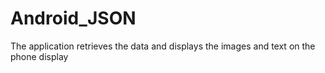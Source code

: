 # Android_JSON


The application retrieves the data and displays the images and text on the phone display
